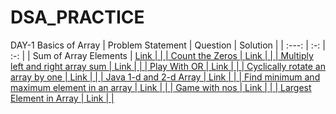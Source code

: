 # DSA_PRACTICE
DAY-1
Basics of Array
| Problem Statement | Question  | Solution  |
| :---:   | :-: | :-: |
| Sum of Array Elements | <a href="https://practice.geeksforgeeks.org/problems/sum-of-array-elements2502/1"> Link |  |
| Count the Zeros | <a href="https://practice.geeksforgeeks.org/problems/count-the-zeros2550/1"> Link |  |
| Multiply left and right array sum | <a href="https://practice.geeksforgeeks.org/problems/multiply-left-and-right-array-sum1555/1"> Link |  |
| Play With OR | <a href="https://practice.geeksforgeeks.org/problems/multiply-left-and-right-array-sum1555/1"> Link |  |
| Cyclically rotate an array by one | <a href="https://practice.geeksforgeeks.org/problems/multiply-left-and-right-array-sum1555/1"> Link |  |
| Java 1-d and 2-d Array | <a href="https://practice.geeksforgeeks.org/problems/multiply-left-and-right-array-sum1555/1"> Link |  |
| Find minimum and maximum element in an array | <a href="https://practice.geeksforgeeks.org/problems/multiply-left-and-right-array-sum1555/1"> Link |  |
| Game with nos | <a href="https://practice.geeksforgeeks.org/problems/multiply-left-and-right-array-sum1555/1"> Link |  |
| Largest Element in Array | <a href="https://practice.geeksforgeeks.org/problems/multiply-left-and-right-array-sum1555/1"> Link |  |
